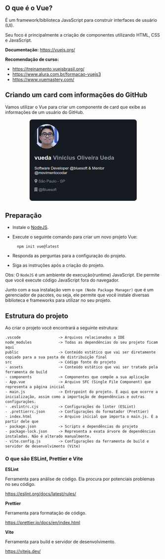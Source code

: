 ## O que é o Vue?

É um framework/biblioteca JavaScript para construir interfaces de usuário (UI).

Seu foco é principalmente a criação de componentes utilizando HTML, CSS e JavaScript.

**Documentação:** https://vuejs.org/

**Recomendação de curso:**

- https://treinamento.vuejsbrasil.org/
- https://www.alura.com.br/formacao-vuejs3
- https://www.vuemastery.com/

## Criando um card com informações do GitHub

Vamos utilizar o Vue para criar um componente de card que exibe as informações de um usuário do GitHub.

<div style="text-align:center">
    <img src="./docs/github-card.png" width="350" />
</div>

## Preparação

- Instale o [NodeJS](https://nodejs.org/en/).
- Execute o seguinte comando para criar um novo projeto Vue:

        npm init vue@latest

- Responda as perguntas para a configuração do projeto.
- Siga as instruções após a criação do projeto.

Obs: O `NodeJS` é um ambiente de execução(runtime) JavaScript. Ele permite que você execute código JavaScript fora do navegador.

Junto com a sua instalação vem o `npm (Node Package Manager)` que é um gerenciador de pacotes, ou seja, ele permite que você instale diversas biblioteca e frameworks para utilizar no seu projeto.

## Estrutura do projeto

Ao criar o projeto você encontrará a seguinte estrutura:

```
.vscode                 -> Arquivos relacionados a IDE
node_modules            -> Todas as dependências do seu projeto ficam aqui
public                  -> Conteúdo estático que vai ser diretamente copiado para a sua pasta de distribuição final
src                     -> Código fonte do projeto
- assets                -> Conteúdo estático que vai ser tratado pela ferramenta de build
- components            -> Componentes que compõe a sua aplicação
- App.vue               -> Arquivo SFC (Single File Component) que representa a página inicial
- main.js               -> Entrypoint do projeto. É aqui que ocorre a inicialização, assim como a importação de dependências e outras configurações.
- .eslintrc.cjs         -> Configurações do linter (ESLint)
- .prettierrc.json      -> Configurações do formatador (Prettier)
- index.html            -> Arquivo inicial que importa o main.js. É a partir dele que
- package.json          -> Scripts e dependências do projeto
- package-lock.json     -> Representa a exata árvore de dependências instaladas. Não é alterado manualmente.
- vite.config.js        -> Configurações da ferramenta de build e servidor de desenvolvimento (Vite)
```

### O que são ESLint, Prettier e Vite

**ESLint**

Ferramenta para análise de código. Ela procura por potenciais problemas no seu código.

https://eslint.org/docs/latest/rules/

**Prettier**

Ferramenta para formatação de código.

https://prettier.io/docs/en/index.html

**Vite**

Ferramenta para build e servidor de desenvolvimento.

https://vitejs.dev/
